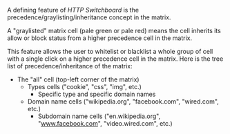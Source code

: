 A defining feature of *HTTP Switchboard* is the precedence/graylisting/inheritance concept in the matrix.

A "graylisted" matrix cell (pale green or pale red) means the cell inherits its allow or block status from a higher precedence cell in the matrix.

This feature allows the user to whitelist or blacklist a whole group of cell with a single click on a higher precedence cell in the matrix. Here is the tree list of precedence/inheritance of the matrix:

- The "all" cell (top-left corner of the matrix)
    * Types cells ("cookie", "css", "img", etc.)
        - Specific type and specific domain names
    * Domain name cells ("wikipedia.org", "facebook.com", "wired.com", etc.)
        - Subdomain name cells ("en.wikipedia.org", "www.facebook.com", "video.wired.com", etc.)